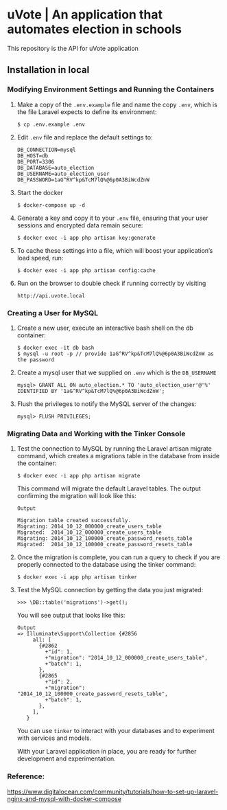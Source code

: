 # uVote | An application that automates election in schools

This repository is the API for uVote application

## Installation in local

### Modifying Environment Settings and Running the Containers
1. Make a copy of the `.env.example` file and name the copy `.env`, which is the file Laravel expects to define its environment:
 
       $ cp .env.example .env 

2. Edit `.env` file and replace the default settings to:
        
       DB_CONNECTION=mysql
       DB_HOST=db
       DB_PORT=3306
       DB_DATABASE=auto_election
       DB_USERNAME=auto_election_user
       DB_PASSWORD=1aG^RV^kp&TcM7lQ%@6p0A3BiWcdZnW
       
3. Start the docker

       $ docker-compose up -d

4. Generate a key and copy it to your `.env` file, ensuring that your user sessions and encrypted data remain secure:

       $ docker exec -i app php artisan key:generate

5. To cache these settings into a file, which will boost your application’s load speed, run:

       $ docker exec -i app php artisan config:cache
       
6. Run on the browser to double check if running correctly by visiting

       http://api.uvote.local

### Creating a User for MySQL
1. Create a new user, execute an interactive bash shell on the db container:

       $ docker exec -it db bash
       $ mysql -u root -p // provide 1aG^RV^kp&TcM7lQ%@6p0A3BiWcdZnW as the password
       
2. Create a mysql user that we supplied on `.env` which is the `DB_USERNAME`

       mysql> GRANT ALL ON auto_election.* TO 'auto_election_user'@'%' IDENTIFIED BY '1aG^RV^kp&TcM7lQ%@6p0A3BiWcdZnW';

3. Flush the privileges to notify the MySQL server of the changes:

       mysql> FLUSH PRIVILEGES;
       
### Migrating Data and Working with the Tinker Console
1. Test the connection to MySQL by running the Laravel artisan migrate command, which creates a migrations table in the database from inside the container:

       $ docker exec -i app php artisan migrate
       
   This command will migrate the default Laravel tables. The output confirming the migration will look like this:
   
       Output
       
       Migration table created successfully.
       Migrating: 2014_10_12_000000_create_users_table
       Migrated:  2014_10_12_000000_create_users_table
       Migrating: 2014_10_12_100000_create_password_resets_table
       Migrated:  2014_10_12_100000_create_password_resets_table

2. Once the migration is complete, you can run a query to check if you are properly connected to the database using the tinker command:

       $ docker exec -i app php artisan tinker

3. Test the MySQL connection by getting the data you just migrated:

       >>> \DB::table('migrations')->get();
       
    You will see output that looks like this:
    
       Output
       => Illuminate\Support\Collection {#2856
            all: [
              {#2862
                +"id": 1,
                +"migration": "2014_10_12_000000_create_users_table",
                +"batch": 1,
              },
              {#2865
                +"id": 2,
                +"migration": "2014_10_12_100000_create_password_resets_table",
                +"batch": 1,
              },
            ],
          }
    
    You can use `tinker` to interact with your databases and to experiment with services and models.
    
    With your Laravel application in place, you are ready for further development and experimentation.

### Reference:
https://www.digitalocean.com/community/tutorials/how-to-set-up-laravel-nginx-and-mysql-with-docker-compose
